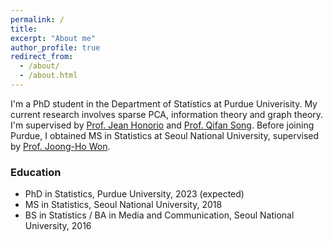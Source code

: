 ```yaml
---
permalink: /
title: 
excerpt: "About me"
author_profile: true
redirect_from: 
  - /about/
  - /about.html
---
```


I'm a PhD student in the Department of Statistics at Purdue Univerisity. My current research involves sparse PCA, information theory and graph theory. I'm supervised by [Prof. Jean Honorio](https://www.cs.purdue.edu/homes/jhonorio/) and [Prof. Qifan Song](https://www.stat.purdue.edu/~qfsong/).
Before joining Purdue, I obtained MS in Statistics at Seoul National University, supervised by [Prof. Joong-Ho Won](https://won-j.github.io/).

### Education

* PhD in Statistics, Purdue University, 2023 (expected)
* MS in Statistics, Seoul National University, 2018
* BS in Statistics / BA in Media and Communication, Seoul National University, 2016
